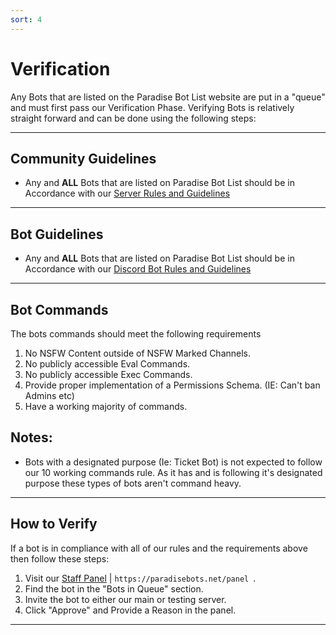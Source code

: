 ```yaml
---
sort: 4
---
```


# Verification
Any Bots that are listed on the Paradise Bot List website are put in a "queue" and must first pass our Verification Phase. 
Verifying Bots is relatively straight forward and can be done using the following steps:

---

## Community Guidelines
* Any and **ALL** Bots that are listed on Paradise Bot List should be in Accordance with our [Server Rules and Guidelines](https://paradisebots.net/serverrules)

---

## Bot Guidelines
* Any and **ALL** Bots that are listed on Paradise Bot List should be in Accordance with our [Discord Bot Rules and Guidelines](https://paradisebots.net/botrules)

---

## Bot Commands
The bots commands should meet the following requirements
1. No NSFW Content outside of NSFW Marked Channels.
2. No publicly accessible Eval Commands.
3. No publicly accessible Exec Commands.
4. Provide proper implementation of a Permissions Schema. (IE: Can't ban Admins etc)
5. Have a working majority of commands.

## Notes:
* Bots with a designated purpose (Ie: Ticket Bot) is not expected to follow our 10 working commands rule. As it has and is following it's designated purpose these types of bots aren't command heavy.
---

## How to Verify
If a bot is in compliance with all of our rules and the requirements above then follow these steps:
1. Visit our [Staff Panel](https://paradisebots.net/panel) | `https://paradisebots.net/panel `.
2. Find the bot in the "Bots in Queue" section.
3. Invite the bot to either our main or testing server.
4. Click "Approve" and Provide a Reason in the panel.



---
